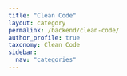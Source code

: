 ```yaml
---
title: "Clean Code"
layout: category
permalink: /backend/clean-code/
author_profile: true
taxonomy: Clean Code
sidebar:
  nav: "categories"
---
```

